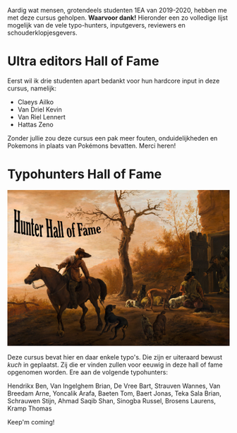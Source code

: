 

Aardig wat mensen, grotendeels studenten 1EA van 2019-2020, hebben me met deze cursus geholpen. **Waarvoor dank!** Hieronder een zo volledige lijst mogelijk van de vele typo-hunters, inputgevers, reviewers en schouderklopjesgevers.

# Ultra editors Hall of Fame

Eerst wil ik drie studenten apart bedankt voor hun hardcore input in deze cursus, namelijk:

* Claeys Ailko
* Van Driel Kevin
* Van Riel Lennert
* Hattas Zeno

Zonder jullie zou deze cursus een pak meer fouten, onduidelijkheden en Pokemons in plaats van Pokémons bevatten. Merci heren!

# Typohunters Hall of Fame

![Landscape with Hunters door Pieter Van Laer](../assets/0_intro/halloffame.png)

Deze cursus bevat hier en daar enkele typo's. Die zijn er uiteraard bewust *kuch* in geplaatst. Zij die er vinden zullen voor eeuwig in deze hall of fame opgenomen worden. Ere aan de volgende typohunters:

Hendrikx Ben, Van Ingelghem Brian, De Vree Bart, Strauven Wannes, Van Breedam Arne, Yoncalik Arafa, Baeten Tom, Baert Jonas, Teka Sala Brian, Schrauwen Stijn, Ahmad Saqib Shan, Sinogba Russel, Brosens Laurens, Kramp Thomas


Keep'm coming!